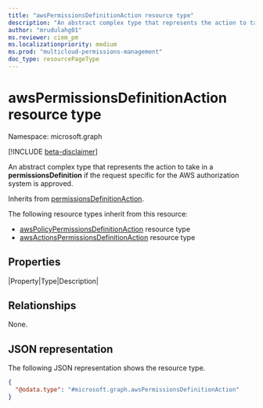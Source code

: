 ```yaml
---
title: "awsPermissionsDefinitionAction resource type"
description: "An abstract complex type that represents the action to take in a permissionsDefinition if the request specific for the AWS authorization system is approved."
author: "mrudulahg01"
ms.reviewer: ciem_pm
ms.localizationpriority: medium
ms.prod: "multicloud-permissions-management"
doc_type: resourcePageType
---
```


# awsPermissionsDefinitionAction resource type

Namespace: microsoft.graph

[!INCLUDE [beta-disclaimer](../../includes/beta-disclaimer.md)]

An abstract complex type that represents the action to take in a **permissionsDefinition** if the request specific for the AWS authorization system is approved.

Inherits from [permissionsDefinitionAction](../resources/permissionsdefinitionaction.md).

The following resource types inherit from this resource:

- [awsPolicyPermissionsDefinitionAction](../resources/awsPolicyPermissionsDefinitionAction.md) resource type  
- [awsActionsPermissionsDefinitionAction](../resources/awsActionsPermissionsDefinitionAction.md) resource type


## Properties
|Property|Type|Description|

## Relationships
None.

## JSON representation
The following JSON representation shows the resource type.
<!-- {
  "blockType": "resource",
  "@odata.type": "microsoft.graph.awsPermissionsDefinitionAction"
}
-->
``` json
{
  "@odata.type": "#microsoft.graph.awsPermissionsDefinitionAction"
}
```

